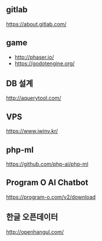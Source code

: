 gitlab
-
https://about.gitlab.com/

game
-
- http://phaser.io/
- https://godotengine.org/

DB 설계
-
http://aquerytool.com/

VPS
-
https://www.iwinv.kr/

php-ml
-
https://github.com/php-ai/php-ml

Program O AI Chatbot
-
https://program-o.com/v2/download

한글 오픈데이터
-
http://openhangul.com/